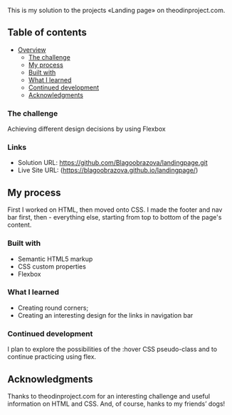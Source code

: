 
This is my solution to the projects «Landing page» on theodinproject.com. 

## Table of contents

- [Overview](#overview)
  - [The challenge](#the-challenge)
  - [My process](#my-process)
  - [Built with](#built-with)
  - [What I learned](#what-i-learned)
  - [Continued development](#continued-development)
  - [Acknowledgments](#acknowledgments)

### The challenge

Achieving different design decisions by using Flexbox

### Links

- Solution URL: https://github.com/Blagoobrazova/landingpage.git
- Live Site URL: (https://blagoobrazova.github.io/landingpage/)

## My process

First I worked on HTML, then moved onto CSS. I made the footer and nav bar first, then - everything else, starting from top to bottom of the page's content. 

### Built with

- Semantic HTML5 markup
- CSS custom properties
- Flexbox

### What I learned

- Creating round corners;
- Creating an interesting design for the links in navigation bar 

### Continued development

I plan to explore the possibilities of the :hover CSS pseudo-class and to continue practicing using flex.


## Acknowledgments

Thanks to theodinproject.com for an interesting challenge and useful information on HTML and CSS. And, of course,  hanks to my friends’ dogs!


